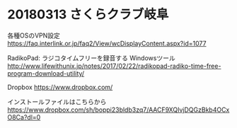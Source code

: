 
# 20180313 さくらクラブ岐阜


各種OSのVPN設定
https://faq.interlink.or.jp/faq2/View/wcDisplayContent.aspx?id=1077

RadikoPad: ラジコタイムフリーを録音する Windowsツール
http://www.lifewithunix.jp/notes/2017/02/22/radikopad-radiko-time-free-program-download-utility/

Dropbox
https://www.dropbox.com/

インストールファイルはこちらから
https://www.dropbox.com/sh/boppi23bldb3zq7/AACF9XQIvjDQGzBkb4OCxO8Ca?dl=0

